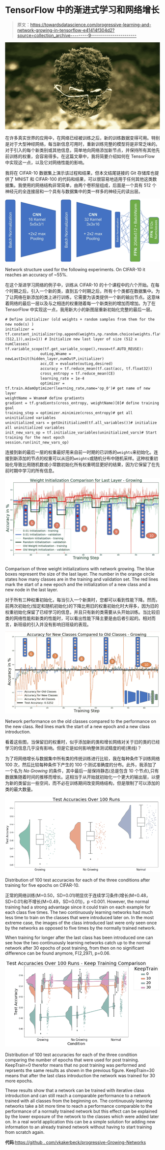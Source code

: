 # TensorFlow 中的渐进式学习和网络增长

> 原文：<https://towardsdatascience.com/progressive-learning-and-network-growing-in-tensorflow-e41414f304d2?source=collection_archive---------9----------------------->

![](img/81123de7465f58cd39874188afbc5668.png)

在许多真实世界的应用中，在网络已经被训练之后，新的训练数据变得可用。特别是对于大型神经网络，每当新信息可用时，重新训练完整的模型将是非常乏味的。对于引入的每个新类别或其他信息，简单地向网络添加新节点，并保持所有其他先前训练的权重，会容易得多。在这篇文章中，我将简要介绍如何在 TensorFlow 中实现这一点，以及它对网络性能的影响。

我将在 CIFAR-10 数据集上演示该过程和结果，但本文结尾链接的 Git 存储库也提供了 MNIST 和 CIFAR-100 的代码和结果，可以很容易地适用于任何其他这类数据集。我使用的网络结构非常简单，由两个卷积层组成，后面是一个具有 512 个神经元的全连接层和一个具有与数据集中的类一样多的神经元的读出层。

![](img/eabc617bbcf66c7f89bb02249ef69b85.png)

Network structure used for the following experiments. On CIFAR-10 it reaches an accuracy of ~55%.

在这个渐进学习网络的例子中，训练从 CIFAR-10 的十个课程中的六个开始。在每个时期之后，引入一个新的类，直到五个时期之后，所有十个类都在数据集中。为了让网络在新添加的类上进行训练，它需要为该类提供一个新的输出节点。这意味着网络的最后一层以及与之相连的权重随着每一个新类别的增加而增加。为了在 TensorFlow 中实现这一点，我用新大小的新图层重新初始化完整的最后一层。

```
# Define initializer (old weights + random samples from them for the new node(s) )
initializer = tf.constant_initializer(np.append(weights,np.random.choice(weights.flatten(),(512,1)),axis=1)) # Initialize new last layer of size (512 x numClasses)            tf.variable_scope(tf.get_variable_scope(),reuse=tf.AUTO_REUSE):
                outLog,Wname =      newLastInit(hidden_layer,numOutP,initializer)
                acc,CE = evaluate(outLog,desired)
                accuracy = tf.reduce_mean(tf.cast(acc, tf.float32))
                cross_entropy = tf.reduce_mean(CE)                   
                learning_rate = 1e-4
                optimizer = tf.train.AdamOptimizer(learning_rate,name='op_0')# get name of new layer
weightName = Wname# define gradients
gradient = tf.gradients(cross_entropy, weightName)[0]# define training goal
training_step = optimizer.minimize(cross_entropy)# get all uninitialized variables
uninitialized_vars = getUnititialized(tf.all_variables())# initialize all uninitialized variables
init_new_vars_op = tf.initialize_variables(uninitialized_vars)# Start training for the next epoch
session.run(init_new_vars_op)
```

连接到新的最后一层的权重最好用来自前一时期的已训练的`weights`来初始化。连接到新添加的节点的权重可以从旧的`weights`或随机分布中随机采样。这种权重初始化导致比用随机数或小常数初始化所有权重明显更好的结果，因为它保留了在先前时期中学习的所有信息。

![](img/b39ad8d16e5504d5118f743e7d191831.png)

Comparison of three weight initializations with network growing. The blue boxes represent the size of the last layer. The number in the orange circle states how many classes are in the training and validation set. The red lines mark the start of a new epoch and the initialization of a new class and a new node in the last layer.

对于所有三种权重初始化，每当引入一个新类时，您都可以看到性能下降。然而，前两次初始化(恒定和随机初始化)的下降比用旧的权重初始化时大得多，因为旧的权重初始化保留了已经学习的信息，并且只有新的类需要从头开始训练。当比较旧类的网络性能和新类的性能时，可以看出性能下降主要是由后者引起的。相对而言，新班级的引入并没有影响旧班级的表现。

![](img/9cc6e3a3fc450bcdf992c1253da66553.png)

Network performance on the old classes compared to the performance on the new class. Red lines mark the start of a new epoch and a new class introduction.

看着这些图，当保留旧的权重时，似乎添加新的类和增长网络对关于旧的类的已经学习的信息几乎没有影响。但是它是如何影响整体测试精度的呢(黑线)？

为了将网络增长与数据集中所有类的传统训练进行比较，我在每种条件下训练网络 100 次，然后比较每种条件下产生的 100 个测试准确度的分布。此外，我添加了一个名为 *No Growing* 的条件，其中最后一层保持静态(总是包含 10 个节点),只有数据集随着时间的推移而增长。这相当于从开始就初始化一个更大的输出层，以便为新的类留出一些空间，而不必在训练期间改变网络结构，但是限制了可以添加的类的最大数量。

![](img/2e30922d1333574707c37cdfb9d3b88c.png)

Distribution of 100 test accuracies for each of the three conditions after training for five epochs on CIFAR-10.

正常的网络训练(M=0.50，SD=0.01)明显优于连续学习条件(增长(M=0.48，SD=0.01)和不增长(M=0.49，SD=0.01))，p <0.001\. However, the normal training had a strong advantage since it could train on each example for each class five times. The two continuously learning networks had much less time to train on the classes that were introduced later on. In the most extreme case, the images of the class introduced last were only seen once by the networks as opposed to five times by the normally trained network.

When training for longer after the last class has been introduced one can see how the two continuously learning networks catch up to the normal network after 30 epochs of post training, from then on no significant difference can be found anymore, F(2,297), p=0.06.

![](img/43a8ad82e52dd525942eaa33be2dc8a0.png)

Distribution of 100 test accuracies for each of the three condition comparing the number of epochs that were used for post training. KeepTrain=0 therefor means that no post training was performed and reprsents the same results as shown in the previous figure. KeepTrain=30 means that after the last class introduction the network was trained for 30 more epochs.

These results show that a network can be trained with iterative class introduction and can still reach a comparable performance to a network trained with all classes from the beginning on. The continuously learning networks take a bit more time to reach a performance comparable to the performance of a normally trained network but this effect can be explained by the lower exposure of the network to the classes which were added later on. In a real world application this can be a simple solution for adding new information to an already trained network without having to start training from scratch again.

**代码**:[https://github . com/vkakerbeck/progressive-Growing-Networks](https://github.com/vkakerbeck/Progressively-Growing-Networks)